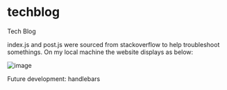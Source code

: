 # techblog
Tech Blog





index.js and post.js were sourced from stackoverflow to help troubleshoot somethings.
On my local machine the website displays as below:

![image](https://github.com/franklinamanda34/techblog/assets/134338964/24395a62-3245-4305-846e-fb78056c696b)


Future development: handlebars
